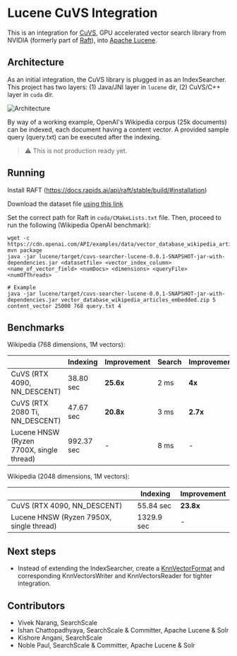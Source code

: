 # Lucene CuVS Integration

This is an integration for [CuVS](https://github.com/rapidsai/cuvs), GPU accelerated vector search library from NVIDIA (formerly part of [Raft](https://github.com/rapidsai/raft)), into [Apache Lucene](https://github.com/apache/lucene).

## Architecture

As an initial integration, the CuVS library is plugged in as an IndexSearcher. This project has two layers: (1) Java/JNI layer in `lucene` dir, (2) CuVS/C++ layer in `cuda` dir.

![Architecture](architecture.png "Lucene CuVS Architecture")

By way of a working example, OpenAI's Wikipedia corpus (25k documents) can be indexed, each document having a content vector. A provided sample query (query.txt) can be executed after the indexing.

> :warning: This is not production ready yet.

## Running

Install RAFT (https://docs.rapids.ai/api/raft/stable/build/#installation)

Download the dataset file [using this link](https://cdn.openai.com/API/examples/data/vector_database_wikipedia_articles_embedded.zip)

Set the correct path for Raft in `cuda/CMakeLists.txt` file. Then, proceed to run the following (Wikipedia OpenAI benchmark):

    wget -c https://cdn.openai.com/API/examples/data/vector_database_wikipedia_articles_embedded.zip
    mvn package
    java -jar lucene/target/cuvs-searcher-lucene-0.0.1-SNAPSHOT-jar-with-dependencies.jar <datasetfile> <vector_index_column> <name_of_vector_field> <numDocs> <dimensions> <queryFile> <numOfThreads>

    # Example
    java -jar lucene/target/cuvs-searcher-lucene-0.0.1-SNAPSHOT-jar-with-dependencies.jar vector_database_wikipedia_articles_embedded.zip 5 content_vector 25000 768 query.txt 4


## Benchmarks

Wikipedia (768 dimensions, 1M vectors):

|                                | Indexing   | Improvement | Search | Improvement |
| ------------------------------ | ---------- | ----------- | ------ | ----------- |
| CuVS (RTX 4090, NN_DESCENT)    | 38.80 sec  |  **25.6x**  |  2 ms  |   **4x**    |
| CuVS (RTX 2080 Ti, NN_DESCENT) | 47.67 sec  |  **20.8x**  |  3 ms  |   **2.7x**  |
| Lucene HNSW (Ryzen 7700X, single thread)      | 992.37 sec |       -     |  8 ms  |      -      |

Wikipedia (2048 dimensions, 1M vectors):

|                                           | Indexing   | Improvement |
| ----------------------------------------- | ---------- | ----------- |
| CuVS (RTX 4090, NN_DESCENT)               | 55.84 sec  |  **23.8x**  |
| Lucene HNSW (Ryzen 7950X, single thread)  | 1329.9 sec |       -     |


## Next steps

* Instead of extending the IndexSearcher, create a [KnnVectorFormat](https://github.com/apache/lucene/blob/main/lucene/core/src/java/org/apache/lucene/codecs/KnnVectorsFormat.java) and corresponding KnnVectorsWriter and KnnVectorsReader for tighter integration.

## Contributors

* Vivek Narang, SearchScale
* Ishan Chattopadhyaya, SearchScale & Committer, Apache Lucene & Solr
* Kishore Angani, SearchScale
* Noble Paul, SearchScale & Committer, Apache Lucene & Solr
